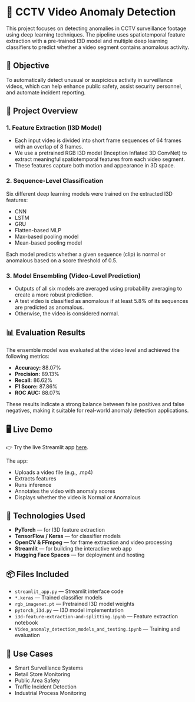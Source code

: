 # 🚨 CCTV Video Anomaly Detection

This project focuses on detecting anomalies in CCTV surveillance footage using deep learning techniques. The pipeline uses spatiotemporal feature extraction with a pre-trained I3D model and multiple deep learning classifiers to predict whether a video segment contains anomalous activity.

## 🎯 Objective

To automatically detect unusual or suspicious activity in surveillance videos, which can help enhance public safety, assist security personnel, and automate incident reporting.

## 📁 Project Overview

### 1. Feature Extraction (I3D Model)

* Each input video is divided into short frame sequences of 64 frames with an overlap of 8 frames.
* We use a pretrained RGB I3D model (Inception Inflated 3D ConvNet) to extract meaningful spatiotemporal features from each video segment.
* These features capture both motion and appearance in 3D space.

### 2. Sequence-Level Classification

Six different deep learning models were trained on the extracted I3D features:

* CNN
* LSTM
* GRU
* Flatten-based MLP
* Max-based pooling model
* Mean-based pooling model

Each model predicts whether a given sequence (clip) is normal or anomalous based on a score threshold of 0.5.

### 3. Model Ensembling (Video-Level Prediction)

* Outputs of all six models are averaged using probability averaging to create a more robust prediction.
* A test video is classified as anomalous if at least 5.8% of its sequences are predicted as anomalous.
* Otherwise, the video is considered normal.

## 📊 Evaluation Results

The ensemble model was evaluated at the video level and achieved the following metrics:

* **Accuracy:** 88.07%
* **Precision:** 89.13%
* **Recall:** 86.62%
* **F1 Score:** 87.86%
* **ROC AUC:** 88.07%

These results indicate a strong balance between false positives and false negatives, making it suitable for real-world anomaly detection applications.

## 🖥️ Live Demo

👉 Try the live Streamlit app [here](Your-Streamlit-App-Link-Goes-Here).

The app:

* Uploads a video file (e.g., .mp4)
* Extracts features
* Runs inference
* Annotates the video with anomaly scores
* Displays whether the video is Normal or Anomalous

## 🧠 Technologies Used

* **PyTorch** — for I3D feature extraction
* **TensorFlow / Keras** — for classifier models
* **OpenCV & FFmpeg** — for frame extraction and video processing
* **Streamlit** — for building the interactive web app
* **Hugging Face Spaces** — for deployment and hosting

## 📦 Files Included

* `streamlit_app.py` — Streamlit interface code
* `*.keras` — Trained classifier models
* `rgb_imagenet.pt` — Pretrained I3D model weights
* `pytorch_i3d.py` — I3D model implementation
* `i3d-feature-extraction-and-splitting.ipynb` — Feature extraction notebook
* `Video_anomaly_detection_models_and_testing.ipynb` — Training and evaluation

## 🧩 Use Cases

* Smart Surveillance Systems
* Retail Store Monitoring
* Public Area Safety
* Traffic Incident Detection
* Industrial Process Monitoring
